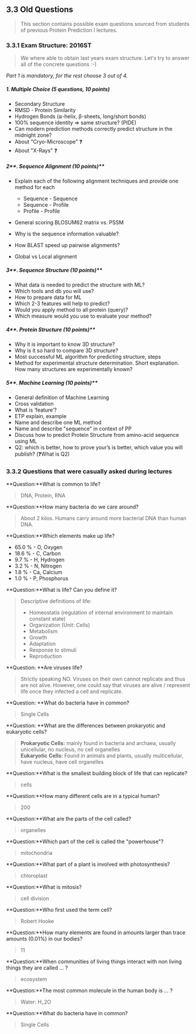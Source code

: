## 3.3 Old Questions

> This section contains possible exam questions sourced from students of previous Protein Prediction I lectures.

### 3.3.1 Exam Structure: 2016ST

> We where able to obtain last years exam structure. Let's try to answer all of the concrete questions :-\)

_Part 1 is mandatory, for the rest choose 3 out of 4._

##### **1. Multiple Choice \(5 questions, 10 points\)**

* Secondary Structure
* RMSD - Protein Similarity
* Hydrogen Bonds \(⍺-helix, β-sheets, long/short bonds\)
* 100% sequence identity =&gt; same structure? \(PIDE\)
* Can modern prediction methods correctly predict structure in the midnight zone?
* About "Cryo-Microscope" ❓
* About "X-Rays" ❓

##### 2**. Sequence Alignment \(10 points\)**

* Explain each of the following alignment techniques and provide one method for each

  * Sequence - Sequence
  * Sequence - Profile
  * Profile - Profile

* General scoring BLOSUM62 matrix vs. PSSM

* Why is the sequence information valuable?

* How BLAST speed up pairwise alignments?

* Global vs Local alignment

##### 3**. Sequence Structure \(10 points\)**

* What data is needed to predict the structure with ML?
* Which tools and db you will use?
* How to prepare data for ML
* Which 2-3 features will help to predict?
* Would you apply method to all protein \(query\)?
* Which measure would you use to evaluate your method?

##### 4**. Protein Structure \(10 points\)**

* Why it is important to know 3D structure?
* Why is it so hard to compare 3D structure?
* Most successful ML algorithm for predicting structure, steps
* Method for experimental structure determination. Short explanation. How many structures are experimentally known?

##### 5**. Machine Learning \(10 points\)**

* General definition of Machine Learning
* Cross validation
* What is ‘feature’?
* ETP explain, example
* Name and describe one ML method
* Name and describe "sequence" in context of PP
* Discuss how to predict Protein Structure from amino-acid sequence using ML
* Q2: which is better, how to prove your’s is better, which value you will publish? \(❓What is Q2\)

### 3.3.2 Questions that were casually asked during lectures

**Question:**What is common to life?

> DNA, Protein, RNA

**Question:**How many bacteria do we care around?

> About 2 kilos. Humans carry around more bacterial DNA than human DNA.

**Question:**Which elements make up life?

* 65.0 % - O, Oxygen
* 18.6 % - C, Carbon
* 9.7 % - H, Hydrogen
* 3.2 % - N, Nitrogen
* 1.8 % - Ca, Calcium
* 1.0 % - P, Phosphorus

**Question:**What is life? Can you define it?

> Descriptive definitions of life:
>
> * Homeostatis \(regulation of internal environment to maintain constant state\)
> * Organization \(Unit: Cells\)
> * Metabolism
> * Growth
> * Adaptation
> * Response to stimuli
> * Reproduction

**Question: **Are viruses life?

> Strictly speaking NO. Viruses on their own cannot replicate and thus are not alive. However, one could say that viruses are alive / represent life once they infected a cell and replicate.

**Question: **What do bacteria have in common?

> Single Cells

**Question: **What are the differences between prokaryotic and eukaryotic cells?

> **Prokaryotic Cells:** mainly found in bacteria and archaea, usually unicellular, no nucleus, no cell organelles  
> **Eukaryotic Cells:** Found in animals and plants, usually multicellular, have nucleus, have cell organelles

**Question:**What is the smallest building block of life that can replicate?

> cells

**Question:**How many different cells are in a typical human?

> 200

**Question:**What are the parts of the cell called?

> organelles

**Question:**Which part of the cell is called the "powerhouse"?

> mitochondria

**Question:**What part of a plant is involved with photosynthesis?

> chloroplast

**Question:**What is mitosis?

> cell division

**Question:**Who first used the term cell?

> Robert Hooke

**Question:**How many elements are found in amounts larger than trace amounts \(0.01%\) in our bodies?

> 11

**Question:**When communities of living things interact with non living things they are called ... ?

> ecosystem

**Question:**The most common molecule in the human body is ... ?

> Water: H\_2O

**Question:**What do bacteria have in common?

> Single Cells



